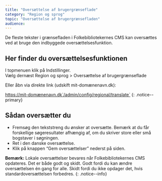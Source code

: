 ```yaml
---
title: "Oversættelse af brugergrænseflade"
category: "Region og sprog"
topic: "Oversættelse af brugergrænsefladen"
audience:
---
```


De fleste tekster i grænsefladen i Folkebibliotekernes CMS kan oversættes ved at bruge den indbyggede oversættelsesfunktion.

## Her finder du oversættelsesfunktionen
I topmenuen klik på Indstillinger. \
Vælg dernæst Region og sprog > Oversættelse af brugergrænseflade

Eller åbn via direkte link (udskift mit-domænenavn.dk):

https://mit-domænenavn.dk`/admin/config/regional/translate`
{: .notice--primary}

## Sådan oversætter du
- Fremsøg den tekststreng du ønsker at oversætte. Bemærk at du får forskellige søgeresultater afhængig af, om du skriver store eller små bogstaver i søgningen.
- Ret i den danske oversættelse.
- Klik på knappen “Gem oversættelser” nederst på siden.

**Bemærk:** Lokale oversættelser bevares når Folkebibliotekernes CMS opdateres. Det er både godt og skidt. Godt fordi du kan ændre oversættelsen én gang for alle. Skidt fordi du ikke opdager det, hvis standardoversættelsen forbedres.
{: .notice--info}


